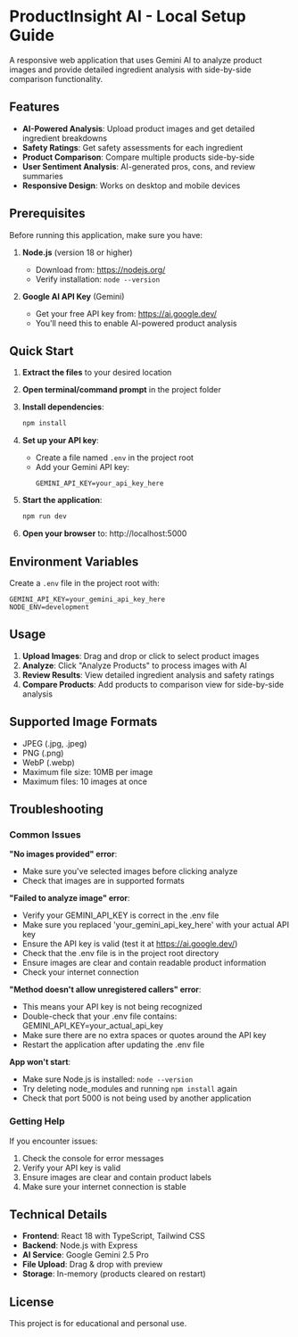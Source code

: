# ProductInsight AI - Local Setup Guide

A responsive web application that uses Gemini AI to analyze product images and provide detailed ingredient analysis with side-by-side comparison functionality.

## Features

- **AI-Powered Analysis**: Upload product images and get detailed ingredient breakdowns
- **Safety Ratings**: Get safety assessments for each ingredient
- **Product Comparison**: Compare multiple products side-by-side
- **User Sentiment Analysis**: AI-generated pros, cons, and review summaries
- **Responsive Design**: Works on desktop and mobile devices

## Prerequisites

Before running this application, make sure you have:

1. **Node.js** (version 18 or higher)
   - Download from: https://nodejs.org/
   - Verify installation: `node --version`

2. **Google AI API Key** (Gemini)
   - Get your free API key from: https://ai.google.dev/
   - You'll need this to enable AI-powered product analysis

## Quick Start

1. **Extract the files** to your desired location
2. **Open terminal/command prompt** in the project folder
3. **Install dependencies**:
   ```bash
   npm install
   ```

4. **Set up your API key**:
   - Create a file named `.env` in the project root
   - Add your Gemini API key:
     ```
     GEMINI_API_KEY=your_api_key_here
     ```

5. **Start the application**:
   ```bash
   npm run dev
   ```

6. **Open your browser** to: http://localhost:5000

## Environment Variables

Create a `.env` file in the project root with:

```env
GEMINI_API_KEY=your_gemini_api_key_here
NODE_ENV=development
```

## Usage

1. **Upload Images**: Drag and drop or click to select product images
2. **Analyze**: Click "Analyze Products" to process images with AI
3. **Review Results**: View detailed ingredient analysis and safety ratings
4. **Compare Products**: Add products to comparison view for side-by-side analysis

## Supported Image Formats

- JPEG (.jpg, .jpeg)
- PNG (.png)
- WebP (.webp)
- Maximum file size: 10MB per image
- Maximum files: 10 images at once

## Troubleshooting

### Common Issues

**"No images provided" error**:
- Make sure you've selected images before clicking analyze
- Check that images are in supported formats

**"Failed to analyze image" error**:
- Verify your GEMINI_API_KEY is correct in the .env file
- Make sure you replaced 'your_gemini_api_key_here' with your actual API key
- Ensure the API key is valid (test it at https://ai.google.dev/)
- Check that the .env file is in the project root directory
- Ensure images are clear and contain readable product information
- Check your internet connection

**"Method doesn't allow unregistered callers" error**:
- This means your API key is not being recognized
- Double-check that your .env file contains: GEMINI_API_KEY=your_actual_api_key
- Make sure there are no extra spaces or quotes around the API key
- Restart the application after updating the .env file

**App won't start**:
- Make sure Node.js is installed: `node --version`
- Try deleting node_modules and running `npm install` again
- Check that port 5000 is not being used by another application

### Getting Help

If you encounter issues:
1. Check the console for error messages
2. Verify your API key is valid
3. Ensure images are clear and contain product labels
4. Make sure your internet connection is stable

## Technical Details

- **Frontend**: React 18 with TypeScript, Tailwind CSS
- **Backend**: Node.js with Express
- **AI Service**: Google Gemini 2.5 Pro
- **File Upload**: Drag & drop with preview
- **Storage**: In-memory (products cleared on restart)

## License

This project is for educational and personal use.